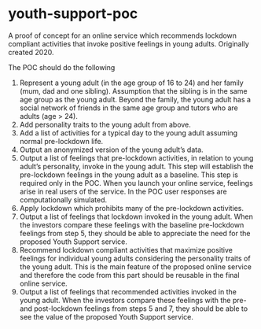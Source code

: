 # youth-support-poc
A proof of concept for an online service which recommends lockdown compliant activities that invoke positive feelings in young adults. 
Originally created 2020.

The POC should do the following

1. Represent a young adult (in the age group of 16 to 24) and her family (mum, dad and one sibling). Assumption that 
the sibling is in the same age group as the young adult. Beyond the family, the young adult has a social 
network of friends in the same age group and tutors who are adults (age > 24).
2. Add personality traits to the young adult from above.
3. Add a list of activities for a typical day to the young adult assuming normal pre-lockdown life. 
4. Output an anonymized version of the young adult’s data.
5. Output a list of feelings that pre-lockdown activities, in relation to young adult’s personality, invoke in the 
young adult. This step will establish the pre-lockdown feelings in the young adult as a baseline. This step is required only in the POC. When 
you launch your online service, feelings arise in real users of the service. In the POC user responses are computationally
simulated.
6. Apply lockdown which prohibits many of the pre-lockdown activities.
7. Output a list of feelings that lockdown invoked in the young adult. When the investors compare these
feelings with the baseline pre-lockdown feelings from step 5, they should be able to appreciate the need for 
the proposed Youth Support service.
8. Recommend lockdown compliant activities that maximize positive feelings for individual young adults
considering the personality traits of the young adult. This is the main feature of the proposed online 
service and therefore the code from this part should be reusable in the final online service.
9. Output a list of feelings that recommended activities invoked in the young adult. When the investors 
compare these feelings with the pre- and post-lockdown feelings from steps 5 and 7, they should be able to 
see the value of the proposed Youth Support service.
